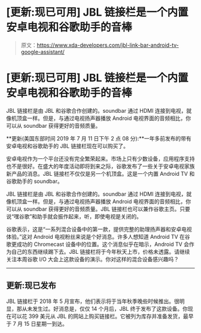 # [更新:现已可用] JBL 链接栏是一个内置安卓电视和谷歌助手的音棒

> 原文：<https://www.xda-developers.com/jbl-link-bar-android-tv-google-assistant/>

# [更新:现已可用] JBL 链接栏是一个内置安卓电视和谷歌助手的音棒

JBL 链接栏是由 JBL 和谷歌合作创建的。soundbar 通过 HDMI 连接到电视，就像机顶盒一样。但是，与通过电视扬声器播放 Android 电视界面的音频相比，你可以从 soundbar 获得更好的音频质量。

**更新(美国东部时间 2019 年 7 月 11 日下午 2 点 08 分):**一年多前发布的带有安卓电视和谷歌助手的 JBL 链接栏现在可以购买了。

安卓电视作为一个平台还没有完全繁荣起来。市场上只有少数设备，应用程序支持也不是很好。在盛大的年度活动即将到来之际，谷歌发布了一些关于安卓电视家族新产品的消息。JBL 链接栏不仅仅是另一个机顶盒。这是一个内置 Android TV 和谷歌助手的 soundbar。

JBL 链接栏是由 JBL 和谷歌合作创建的。soundbar 通过 HDMI 连接到电视，就像机顶盒一样。但是，与通过电视扬声器播放 Android 电视界面的音频相比，你可以从 soundbar 获得更好的音频质量。JBL 链接栏也可以兼作谷歌主页。只要说“嘿谷歌”和助手就会振作起来，听，即使电视是关闭的。

谷歌表示，这是“一系列混合设备中的第一款，提供完整的助理扬声器和安卓电视体验。”这对 Android 电视粉丝来说是个好消息。许多人想知道 Android TV 在谷歌更成功的 Chromecast 设备中的位置。这个消息似乎在暗示，Android TV 会作为自己的东西继续踢下去。JBL 链接栏将于今年秋天上市，价格未透露。请继续关注本周谷歌 I/O 大会上这款设备的演示。你对这样的混合设备感兴趣吗？

* * *

## 更新:现已发布

JBL 链接栏于 2018 年 5 月宣布，他们表示将于当年秋季晚些时候推出。很明显，那从未发生过。好消息是，仅仅 14 个月后，JBL 终于发布了这款设备。你现在可以花 399 美元从 JBL 的网站上购买链接栏。它被列为库存并准备发货，最早于 7 月 15 日星期一到达。